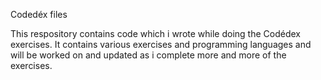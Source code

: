 Codedéx files

This respository contains code which i wrote while doing the Codédex exercises. It contains various exercises and programming languages and will be worked on and updated as i complete more and more of the exercises.
